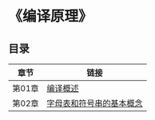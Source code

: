 # 《编译原理》

## 目录

章节   | 链接
------ | ---
第01章 | [编译概述](https://github.com/GcsSloop/Note/blob/master/CompilerTheory/Chapter_01.md)
第02章 | [字母表和符号串的基本概念](https://github.com/GcsSloop/Note/blob/master/CompilerTheory/Chapter_01.md)

